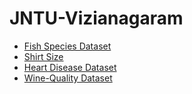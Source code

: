 # JNTU-Vizianagaram
- [Fish Species Dataset](https://raw.githubusercontent.com/harika-bonthu/SupportVectorClassifier/main/datasets_229906_491820_Fish.csv)
- [Shirt Size](https://raw.githubusercontent.com/nagamounika5/Datasets/master/Tshirt_size.csv)
- [Heart Disease Dataset](https://raw.githubusercontent.com/AP-State-Skill-Development-Corporation/Datasets/master/Classification/Heart_disease.csv)
- [Wine-Quality Dataset](https://raw.githubusercontent.com/AP-Skill-Development-Corporation/Tirumala-ML/main/Day-6/winequality.csv)
